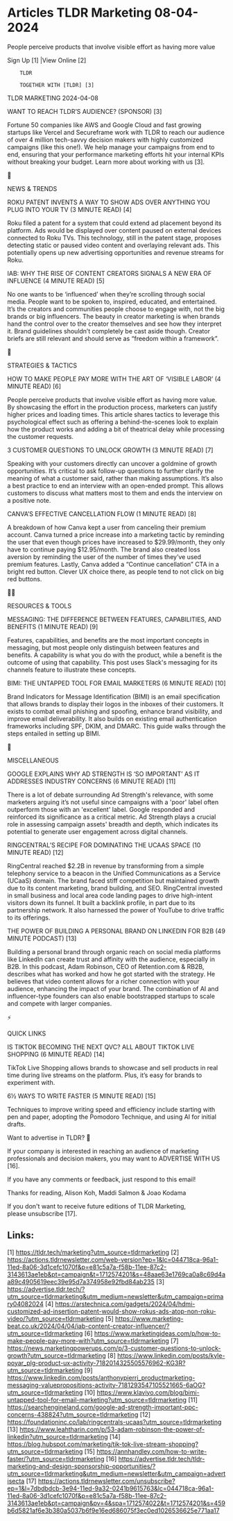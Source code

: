 # Articles TLDR Marketing 08-04-2024

People perceive products that involve visible effort as having more
value  

 Sign Up [1] |View Online [2] 

		TLDR 

		TOGETHER WITH [TLDR] [3]

TLDR MARKETING 2024-04-08

 WANT TO REACH TLDR’S AUDIENCE? (SPONSOR) [3] 

 Fortune 50 companies like AWS and Google Cloud and fast growing
startups like Vercel and Secureframe work with TLDR to reach our
audience of over 4 million tech-savvy decision makers with highly
customized campaigns (like this one!).
We help manage your campaigns from end to end, ensuring that your
performance marketing efforts hit your internal KPIs without
breaking your budget. Learn more about working with us [3].

📱 

NEWS & TRENDS

 ROKU PATENT INVENTS A WAY TO SHOW ADS OVER ANYTHING YOU PLUG INTO
YOUR TV (3 MINUTE READ) [4] 

 Roku filed a patent for a system that could extend ad placement
beyond its platform. Ads would be displayed over content paused on
external devices connected to Roku TVs. This technology, still in the
patent stage, proposes detecting static or paused video content and
overlaying relevant ads. This potentially opens up new advertising
opportunities and revenue streams for Roku. 

 IAB: WHY THE RISE OF CONTENT CREATORS SIGNALS A NEW ERA OF INFLUENCE
(4 MINUTE READ) [5] 

 No one wants to be ‘influenced’ when they’re scrolling through
social media. People want to be spoken to, inspired, educated, and
entertained. It’s the creators and communities people choose to
engage with, not the big brands or big influencers. The beauty in
creator marketing is when brands hand the control over to the creator
themselves and see how they interpret it. Brand guidelines shouldn’t
completely be cast aside though. Creator briefs are still relevant and
should serve as “freedom within a framework”. 

🚀 

STRATEGIES & TACTICS

 HOW TO MAKE PEOPLE PAY MORE WITH THE ART OF ‘VISIBLE LABOR’ (4
MINUTE READ) [6] 

 People perceive products that involve visible effort as having more
value. By showcasing the effort in the production process, marketers
can justify higher prices and loading times. This article shares
tactics to leverage this psychological effect such as offering a
behind-the-scenes look to explain how the product works and adding a
bit of theatrical delay while processing the customer requests. 

 3 CUSTOMER QUESTIONS TO UNLOCK GROWTH (3 MINUTE READ) [7] 

 Speaking with your customers directly can uncover a goldmine of
growth opportunities. It’s critical to ask follow-up questions to
further clarify the meaning of what a customer said, rather than
making assumptions. It’s also a best practice to end an interview
with an open-ended prompt. This allows customers to discuss what
matters most to them and ends the interview on a positive note. 

 CANVA’S EFFECTIVE CANCELLATION FLOW (1 MINUTE READ) [8] 

 A breakdown of how Canva kept a user from canceling their premium
account. Canva turned a price increase into a marketing tactic by
reminding the user that even though prices have increased to
$29.99/month, they only have to continue paying $12.95/month. The
brand also created loss aversion by reminding the user of the number
of times they’ve used premium features. Lastly, Canva added a
“Continue cancellation” CTA in a bright red button. Clever UX
choice there, as people tend to not click on big red buttons. 

🧑‍💻 

RESOURCES & TOOLS

 MESSAGING: THE DIFFERENCE BETWEEN FEATURES, CAPABILITIES, AND
BENEFITS (1 MINUTE READ) [9] 

 Features, capabilities, and benefits are the most important concepts
in messaging, but most people only distinguish between features and
benefits. A capability is what you do with the product, while a
benefit is the outcome of using that capability. This post uses
Slack's messaging for its channels feature to illustrate these
concepts. 

 BIMI: THE UNTAPPED TOOL FOR EMAIL MARKETERS (6 MINUTE READ) [10] 

 Brand Indicators for Message Identification (BIMI) is an email
specification that allows brands to display their logos in the inboxes
of their customers. It exists to combat email phishing and spoofing,
enhance brand visibility, and improve email deliverability. It also
builds on existing email authentication frameworks including SPF,
DKIM, and DMARC. This guide walks through the steps entailed in
setting up BIMI. 

🎁 

MISCELLANEOUS

 GOOGLE EXPLAINS WHY AD STRENGTH IS ‘SO IMPORTANT’ AS IT ADDRESSES
INDUSTRY CONCERNS (6 MINUTE READ) [11] 

 There is a lot of debate surrounding Ad Strength's relevance, with
some marketers arguing it’s not useful since campaigns with a 'poor'
label often outperform those with an 'excellent' label. Google
responded and reinforced its significance as a critical metric. Ad
Strength plays a crucial role in assessing campaign assets' breadth
and depth, which indicates its potential to generate user engagement
across digital channels. 

 RINGCENTRAL’S RECIPE FOR DOMINATING THE UCAAS SPACE (10 MINUTE
READ) [12] 

 RingCentral reached $2.2B in revenue by transforming from a simple
telephony service to a beacon in the Unified Communications as a
Service (UCaaS) domain. The brand faced stiff competition but
maintained growth due to its content marketing, brand building, and
SEO. RingCentral invested in small business and local area code
landing pages to drive high-intent visitors down its funnel. It built
a backlink profile, in part due to its partnership network. It also
harnessed the power of YouTube to drive traffic to its offerings. 

 THE POWER OF BUILDING A PERSONAL BRAND ON LINKEDIN FOR B2B (49 MINUTE
PODCAST) [13] 

 Building a personal brand through organic reach on social media
platforms like LinkedIn can create trust and affinity with the
audience, especially in B2B. In this podcast, Adam Robinson, CEO of
Retention.com & RB2B, describes what has worked and how he got started
with the strategy. He believes that video content allows for a richer
connection with your audience, enhancing the impact of your brand. The
combination of AI and influencer-type founders can also enable
bootstrapped startups to scale and compete with larger companies. 

⚡ 

QUICK LINKS

 IS TIKTOK BECOMING THE NEXT QVC? ALL ABOUT TIKTOK LIVE SHOPPING (6
MINUTE READ) [14] 

 TikTok Live Shopping allows brands to showcase and sell products in
real time during live streams on the platform. Plus, it’s easy for
brands to experiment with. 

 6½ WAYS TO WRITE FASTER (5 MINUTE READ) [15] 

 Techniques to improve writing speed and efficiency include starting
with pen and paper, adopting the Pomodoro Technique, and using AI for
initial drafts. 

Want to advertise in TLDR? 📰

 If your company is interested in reaching an audience of marketing
professionals and decision makers, you may want to ADVERTISE WITH US
[16]. 

 If you have any comments or feedback, just respond to this email! 

Thanks for reading, 
Alison Koh, Maddi Salmon & Joao Kodama 

If you don't want to receive future editions of TLDR Marketing,
please unsubscribe [17]. 

 

Links:
------
[1] https://tldr.tech/marketing?utm_source=tldrmarketing
[2] https://actions.tldrnewsletter.com/web-version?ep=1&lc=044718ca-96a1-11ed-8a06-3d1cefc1070f&p=e81c5a7a-f58b-11ee-87c2-3143613ae1eb&pt=campaign&t=1712574201&s=48aae63e1769ca0a8c69d4aa89c4905619eec39e95d7a374958e92fbd84ab235
[3] https://advertise.tldr.tech/?utm_source=tldrmarketing&utm_medium=newsletter&utm_campaign=primary04082024
[4] https://arstechnica.com/gadgets/2024/04/hdmi-customized-ad-insertion-patent-would-show-rokus-ads-atop-non-roku-video/?utm_source=tldrmarketing
[5] https://www.marketing-beat.co.uk/2024/04/04/iab-content-creator-influencer/?utm_source=tldrmarketing
[6] https://www.marketingideas.com/p/how-to-make-people-pay-more-with?utm_source=tldrmarketing
[7] https://news.marketingpowerups.com/p/3-customer-questions-to-unlock-growth?utm_source=tldrmarketing
[8] https://www.linkedin.com/posts/kyle-poyar_plg-product-ux-activity-7182014325505576962-KG3R?utm_source=tldrmarketing
[9] https://www.linkedin.com/posts/anthonypierri_productmarketing-messaging-valuepropositions-activity-7181293547105521665-6aOG?utm_source=tldrmarketing
[10] https://www.klaviyo.com/blog/bimi-untapped-tool-for-email-marketing?utm_source=tldrmarketing
[11] https://searchengineland.com/google-ad-strength-important-ppc-concerns-438824?utm_source=tldrmarketing
[12] https://foundationinc.co/lab/ringcentrals-ucaas?utm_source=tldrmarketing
[13] https://www.leahtharin.com/p/53-adam-robinson-the-power-of-linkedin?utm_source=tldrmarketing
[14] https://blog.hubspot.com/marketing/tik-tok-live-stream-shopping?utm_source=tldrmarketing
[15] https://annhandley.com/how-to-write-faster/?utm_source=tldrmarketing
[16] https://advertise.tldr.tech/tldr-marketing-and-design-sponsorship-opportunities/?utm_source=tldrmarketing&utm_medium=newsletter&utm_campaign=advertisecta
[17] https://actions.tldrnewsletter.com/unsubscribe?ep=1&l=7dbdbdcb-3e94-11ed-9a32-0241b9615763&lc=044718ca-96a1-11ed-8a06-3d1cefc1070f&p=e81c5a7a-f58b-11ee-87c2-3143613ae1eb&pt=campaign&pv=4&spa=1712574022&t=1712574201&s=459b6d5821af6e3b380a5037b6f9e16ed686075f3ec0ed1026536625e771aa17